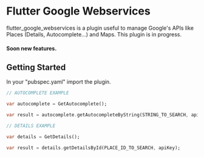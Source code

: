 # Flutter Google Webservices

flutter_google_webservices is a plugin useful to manage Google's APIs like Places (Details, Autocomplete...) and Maps.
This plugin is in progress.

#### Soon new features.


## Getting Started

In your "pubspec.yaml" import the plugin.

```dart
// AUTOCOMPLETE EXAMPLE

var autocomplete = GetAutocomplete();

var result = autocomplete.getAutocompleteByString(STRING_TO_SEARCH, apiKey);

// DETAILS EXAMPLE

var details = GetDetails();

var result = details.getDetailsById(PLACE_ID_TO_SEARCH, apiKey);
```
